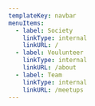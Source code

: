 ```yaml
---
templateKey: navbar
menuItems:
  - label: Society
    linkType: internal
    linkURL: /
  - label: Voulunteer
    linkType: internal
    linkURL: /about
  - label: Team
    linkType: internal
    linkURL: /meetups
---
```


